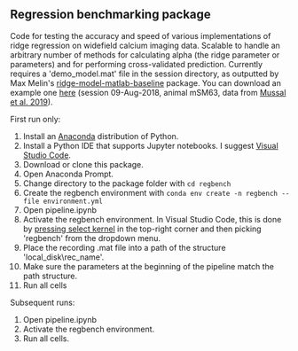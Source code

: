 ## Regression benchmarking package

Code for testing the accuracy and speed of various implementations of ridge regression on widefield calcium imaging data. Scalable to handle an arbitrary number of methods for calculating alpha (the ridge parameter or parameters) and for performing cross-validated prediction. Currently requires a 'demo_model.mat' file in the session directory, as outputted by Max Melin's [ridge-model-matlab-baseline](https://github.com/mdmelin/ridge-model-matlab-baseline) package. You can download an example one [here](https://drive.google.com/file/d/1JT7VCApGdOhRStd-yWtgCFuFnCx-YvV9/view?usp=sharing) (session 09-Aug-2018, animal mSM63, data from [Mussal et al. 2019](https://www.nature.com/articles/s41593-019-0502-4)).

First run only:
1. Install an [Anaconda](https://www.anaconda.com/download/) distribution of Python.
2. Install a Python IDE that supports Jupyter notebooks. I suggest [Visual Studio Code](https://code.visualstudio.com/download). 
3. Download or clone this package.
4. Open Anaconda Prompt.
5. Change directory to the package folder with `cd regbench`
6. Create the regbench environment with `conda env create -n regbench --file environment.yml`
7. Open pipeline.ipynb
8. Activate the regbench environment. In Visual Studio Code, this is done by [pressing select kernel](https://code.visualstudio.com/assets/docs/datascience/jupyter/native-kernel-picker.png) in the top-right corner and then picking 'regbench' from the dropdown menu.
9. Place the recording .mat file into a path of the structure 'local_disk\rec_name'.
10. Make sure the parameters at the beginning of the pipeline match the path structure.
11. Run all cells

Subsequent runs:
1. Open pipeline.ipynb
2. Activate the regbench environment.
3. Run all cells.
